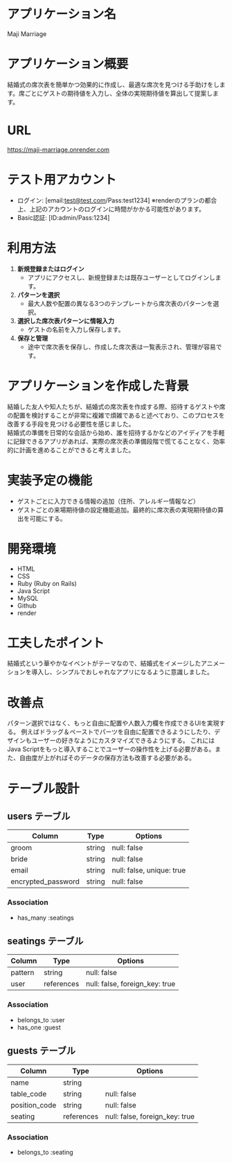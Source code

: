 # アプリケーション名 
Maji Marriage

# アプリケーション概要  
結婚式の席次表を簡単かつ効果的に作成し、最適な席次を見つける手助けをします。席ごとにゲストの期待値を入力し、全体の実現期待値を算出して提案します。

# URL 
https://maji-marriage.onrender.com

# テスト用アカウント
- ログイン: [email:test@test.com/Pass:test1234]
  ※renderのプランの都合上、上記のアカウントのログインに時間がかかる可能性があります。
- Basic認証: [ID:admin/Pass:1234]

# 利用方法  
1. **新規登録またはログイン**
   - アプリにアクセスし、新規登録または既存ユーザーとしてログインします。
2. **パターンを選択**
   - 最大人数や配置の異なる3つのテンプレートから席次表のパターンを選択。
3. **選択した席次表パターンに情報入力**
   - ゲストの名前を入力し保存します。
4. **保存と管理**
   - 途中で席次表を保存し、作成した席次表は一覧表示され、管理が容易です。

# アプリケーションを作成した背景
結婚した友人や知人たちが、結婚式の席次表を作成する際、招待するゲストや席の配置を検討することが非常に複雑で煩雑であると述べており、このプロセスを改善する手段を見つける必要性を感じました。  
結婚式の準備を日常的な会話から始め、誰を招待するかなどのアイディアを手軽に記録できるアプリがあれば、実際の席次表の準備段階で慌てることなく、効率的に計画を進めることができると考えました。

# 実装予定の機能 
- ゲストごとに入力できる情報の追加（住所、アレルギー情報など）
- ゲストごとの来場期待値の設定機能追加。最終的に席次表の実現期待値の算出を可能にする。

# 開発環境
- HTML
- CSS
- Ruby (Ruby on Rails)
- Java Script
- MySQL
- Github
- render

# 工夫したポイント  
結婚式という華やかなイベントがテーマなので、結婚式をイメージしたアニメーションを導入し、シンプルでおしゃれなアプリになるように意識しました。

# 改善点 
パターン選択ではなく、もっと自由に配置や人数入力欄を作成できるUIを実現する。
例えばドラッグ＆ペーストでパーツを自由に配置できるようにしたり、デザインもユーザーの好きなようにカスタマイズできるようにする。
これにはJava Scriptをもっと導入することでユーザーの操作性を上げる必要がある。また、自由度が上がればそのデータの保存方法も改善する必要がある。

# テーブル設計

## users テーブル

| Column             | Type       | Options                   |
| ------------------ | ---------- | ------------------------- | 
| groom              | string     | null: false               |
| bride              | string     | null: false               |
| email              | string     | null: false, unique: true |
| encrypted_password | string     | null: false               |

### Association

- has_many :seatings

## seatings テーブル

| Column        | Type       | Options                        |
| ------------  | ---------- | -------------------------      | 
| pattern       | string     | null: false                    |
| user          | references | null: false, foreign_key: true |

### Association

- belongs_to :user
- has_one    :guest

## guests テーブル

| Column        | Type       | Options                        |
| ------------  | ---------- | ------------------------------ | 
| name          | string     |                                |
| table_code    | string     | null: false                    |
| position_code | string     | null: false                    |
| seating       | references | null: false, foreign_key: true |

### Association

- belongs_to :seating
